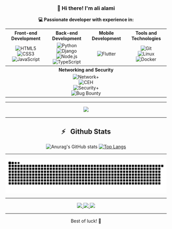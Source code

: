 <div align="center">

### 👋 Hi there! I'm **ali alami**

**💻 Passionate developer with experience in:**

<table>
  <tr>
    <th>Front-end Development</th>
    <th>Back-end Development</th>
    <th>Mobile Development</th>
    <th>Tools and Technologies</th>
  </tr>
  <tr>
    <td align="center">
      <img src="https://img.shields.io/badge/HTML5-E34F26?style=for-the-badge&logo=html5&logoColor=white" alt="HTML5"/>
      <br/>
      <img src="https://img.shields.io/badge/CSS3-1572B6?style=for-the-badge&logo=css3&logoColor=white" alt="CSS3"/>
      <br/>
      <img src="https://img.shields.io/badge/JavaScript-323330?style=for-the-badge&logo=javascript&logoColor=F7DF1E" alt="JavaScript"/>
    </td>
    <td align="center">
      <img src="https://img.shields.io/badge/Python-3776AB?style=for-the-badge&logo=python&logoColor=white" alt="Python"/>
      <br/>
      <img src="https://img.shields.io/badge/Django-092E20?style=for-the-badge&logo=django&logoColor=white" alt="Django"/>
      <br/>
      <img src="https://img.shields.io/badge/Node.js-339933?style=for-the-badge&logo=nodedotjs&logoColor=white" alt="Node.js"/>
      <br/>
      <img src="https://img.shields.io/badge/TypeScript-007ACC?style=for-the-badge&logo=typescript&logoColor=white" alt="TypeScript"/>
    </td>
    <td align="center">
      <img src="https://img.shields.io/badge/Flutter-02569B?style=for-the-badge&logo=flutter&logoColor=white" alt="Flutter"/>
    </td>
    <td align="center">
      <img src="https://img.shields.io/badge/Git-E44C30?style=for-the-badge&logo=git&logoColor=white" alt="Git"/>
      <br/>
      <img src="https://img.shields.io/badge/Linux-FCC624?style=for-the-badge&logo=linux&logoColor=black" alt="Linux"/>
      <br/>
      <img src="https://img.shields.io/badge/Docker-2496ED?style=for-the-badge&logo=docker&logoColor=white" alt="Docker"/>
    </td>
  </tr>
  <tr>
    <th colspan="4">Networking and Security</th>
  </tr>
  <tr>
    <td colspan="4" align="center">
      <img src="https://img.shields.io/badge/Network%2B-FF6600?style=for-the-badge&logo=comptia&logoColor=white" alt="Network+"/>
      <br/>
      <img src="https://img.shields.io/badge/CEH-AB2526?style=for-the-badge&logo=ec-council&logoColor=white" alt="CEH"/>
      <br/>
      <img src="https://img.shields.io/badge/Security%2B-46E100?style=for-the-badge&logo=comptia&logoColor=white" alt="Security+"/>
      <br/>
      <img src="https://img.shields.io/badge/Bug%20Bounty-FF5733?style=for-the-badge&logo=bugcrowd&logoColor=white" alt="Bug Bounty"/>
    </td>
  </tr>
</table>

---

<div align="center">
  <img src="https://media4.giphy.com/media/3kPDmoWdBpQPNhCnUG/giphy.gif" width="400"/>
</div>

---

<h2>⚡️ &nbsp; Github Stats</h2>

![Anurag's GitHub stats](https://github-readme-stats.vercel.app/api?username=alamiali12&show_icons=true&theme=dracula)
[![Top Langs](https://github-readme-stats.vercel.app/api/top-langs/?username=alamiali12&layout=compact)](https://github.com/anuraghazra/github-readme-stats)

---

<img align="center" src="https://raw.githubusercontent.com/imrrobat/imrrobat/d1b244e170d2b75fdda3efd499eaaf163f7a617c/images/github-contribution-grid-snake.svg" />

---

<p align="center">
  <a href="#">
    <img src="https://img.shields.io/badge/Website-blue?style=flat&logo=google-chrome" />
  </a>
  <a href="#">
    <img src="https://img.shields.io/badge/Instagram-red?style=flat&logo=instagram" />
  </a>
  <a href="https://t.me/scamerblacks">
    <img src="https://img.shields.io/badge/Telegram-blue?style=flat&logo=telegram" />
  </a>
</p>

---

Best of luck! 🚀

</div>
